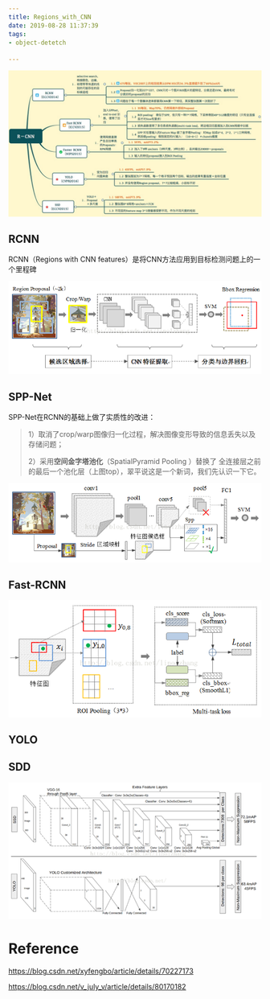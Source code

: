 ```yaml
---
title: Regions_with_CNN
date: 2019-08-28 11:37:39
tags:
- object-detetch

---
```


![img](Regions-with-CNN/20180502184712966.png)

<!-- more -->

## RCNN

RCNN（Regions with CNN features）是将CNN方法应用到目标检测问题上的一个里程碑

![img](Regions-with-CNN/20170111155719842.png)

## SPP-Net

SPP-Net在RCNN的基础上做了实质性的改进：

> 1）取消了crop/warp图像归一化过程，解决图像变形导致的信息丢失以及存储问题；
>
> 2）采用**空间金字塔池化**（SpatialPyramid Pooling ）替换了 全连接层之前的最后一个池化层（上图top），翠平说这是一个新词，我们先认识一下它。

![img](Regions-with-CNN/20170111163710620.png)

## Fast-RCNN

![img](Regions-with-CNN/20170111164339457.png)

## YOLO



## SDD

![img](Regions-with-CNN/20170111170229309.png)

# Reference

https://blog.csdn.net/xyfengbo/article/details/70227173

https://blog.csdn.net/v_july_v/article/details/80170182